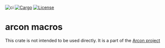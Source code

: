 ![ci](https://github.com/cda-group/arcon/workflows/ci/badge.svg)
[![Cargo](https://img.shields.io/badge/crates.io-v0.2.0-orange)](https://crates.io/crates/arcon_macros)
[![License](https://img.shields.io/badge/License-AGPL--3.0--only-blue)](https://github.com/cda-group/arcon)

# arcon macros

This crate is not intended to be used directly. It is a part of the [Arcon project](https://github.com/cda-group/arcon)
